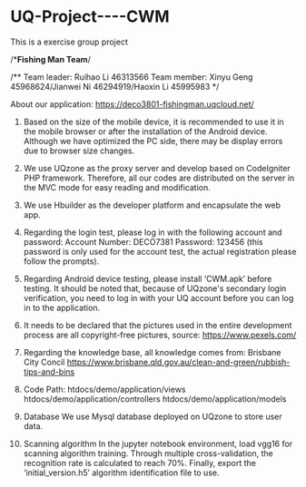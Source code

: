 # UQ-Project----CWM
This is a exercise group project

/***************Fishing Man Team**************/

/**
Team leader: Ruihao Li 46313566
Team member: Xinyu Geng 45968624/Jianwei Ni 46294919/Haoxin Li 45995983
*/

About our application: https://deco3801-fishingman.uqcloud.net/

1. Based on the size of the mobile device, it is recommended to use it in the mobile browser or after the installation of the Android device. 
Although we have optimized the PC side, there may be display errors due to browser size changes.

2. We use UQzone as the proxy server and develop based on CodeIgniter PHP framework. 
Therefore, all our codes are distributed on the server in the MVC mode for easy reading and modification.

3. We use Hbuilder as the developer platform and encapsulate the web app.

4. Regarding the login test, please log in with the following account and password:
	Account Number: DECO7381
	Password: 123456 (this password is only used for the account test, the actual registration please follow the prompts).

5. Regarding Android device testing, please install ‘CWM.apk’ before testing. 
It should be noted that, because of UQzone's secondary login verification, you need to log in with your UQ account before you can log in to the application.

6. It needs to be declared that the pictures used in the entire development process are all copyright-free pictures, source: https://www.pexels.com/

7. Regarding the knowledge base, all knowledge comes from: 
Brisbane City Concil
https://www.brisbane.qld.gov.au/clean-and-green/rubbish-tips-and-bins

8. Code Path:
htdocs/demo/application/views
htdocs/demo/application/controllers
htdocs/demo/application/models

9. Database
We use Mysql database deployed on UQzone to store user data.

10. Scanning algorithm
In the jupyter notebook environment, load vgg16 for scanning algorithm training. 
Through multiple cross-validation, the recognition rate is calculated to reach 70%. 
Finally, export the ‘initial_version.h5’ algorithm identification file to use. 
